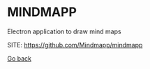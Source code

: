 # MINDMAPP
 
 Electron application to draw mind maps
 
 SITE: https://github.com/Mindmapp/mindmapp

 [Go back](https://portable-linux-apps.github.io/apps.html)
